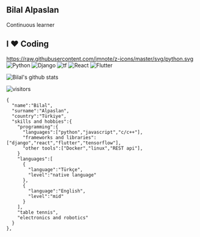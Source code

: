 ##   Bilal Alpaslan     <br>

Continuous learner
## I ❤️ Coding

https://raw.githubusercontent.com/jmnote/z-icons/master/svg/python.svg
![Python](https://img.shields.io/badge/-Python-056676?style=flat&logo=python&labelColor=000)
![Django](https://img.shields.io/badge/-Django-056676?style=flat&logo=django&labelColor=000)
![tf](https://img.shields.io/badge/-tf-056676?style=flat&logo=tf&labelColor=000)
![React](https://img.shields.io/badge/-React-056676?style=flat&logo=react&logoColor=fff)
![Flutter](https://img.shields.io/badge/-Flutter-056676?style=flat&logo=flutter&labelColor=000)



![Bilal's github stats](https://github-readme-stats.vercel.app/api?username=BilalAlpaslan&show_icons=true)


![visitors](https://visitor-badge.laobi.icu/badge?page_id=BilalAlpaslan)





    {
      "name":"Bilal",
      "surname":"Alpaslan",
      "country":"Türkiye",
      "skills and hobbies":{
        "programming":{
          "languages":["python","javascript","c/c++"],
          "frameworks and libraries":["django","react","flutter","tensorflow"],
          "other tools":["Docker","linux","REST api"],
        }
        "languages":[
          {
            "language":"Türkçe",
            "level":"native language"
          },
          {
            "language":"English",
            "level":"mid"
          }
        ],
        "table tennis",
        "electronics and robotics"
      }  
    },
 
